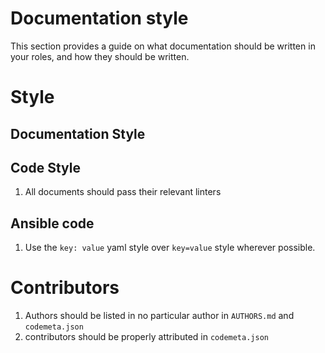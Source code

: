 # Documentation style

This section provides a guide on what documentation should be written in your roles, and how they should be written.

# Style

## Documentation Style

## Code Style

1. All documents should pass their relevant linters

## Ansible code

1. Use the `key: value` yaml style over `key=value` style wherever possible.

# Contributors

1. Authors should be listed in no particular author in `AUTHORS.md` and `codemeta.json`
2. contributors should be properly attributed in `codemeta.json`
